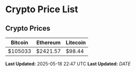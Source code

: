 # Crypto Price List

## Crypto Prices
| Bitcoin | Ethereum | Litecoin |
| ------- | -------- | -------- |
| $105033 | $2421.57 | $98.44 |
**Last Updated:** 2025-05-18 22:47 UTC
**Last Updated:** $DATE$
